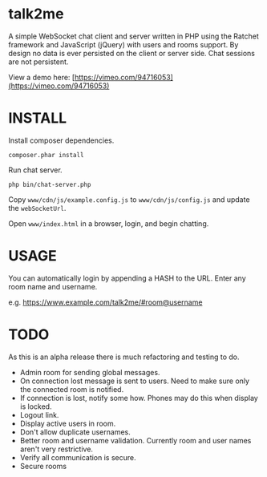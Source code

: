 talk2me
=======

A simple WebSocket chat client and server written in PHP using the Ratchet framework and JavaScript (jQuery) with users and rooms support. By design no data is ever persisted on the client or server side. Chat sessions are not persistent.

View a demo here: [https://vimeo.com/94716053](https://vimeo.com/94716053)


INSTALL
=======
Install composer dependencies.

    composer.phar install

Run chat server.

    php bin/chat-server.php

Copy `www/cdn/js/example.config.js` to `www/cdn/js/config.js` and update the `webSocketUrl`.

Open `www/index.html` in a browser, login, and begin chatting.



USAGE
=====

You can automatically login by appending a HASH to the URL. Enter any room name and username.

e.g. https://www.example.com/talk2me/#room@username


TODO
====
As this is an alpha release there is much refactoring and testing to do.

* Admin room for sending global messages.
* On connection lost message is sent to users. Need to make sure only the connected room is notified.
* If connection is lost, notify some how. Phones may do this when display is locked.
* Logout link.
* Display active users in room.
* Don't allow duplicate usernames.
* Better room and username validation. Currently room and user names aren't very restrictive.
* Verify all communication is secure.
* Secure rooms
